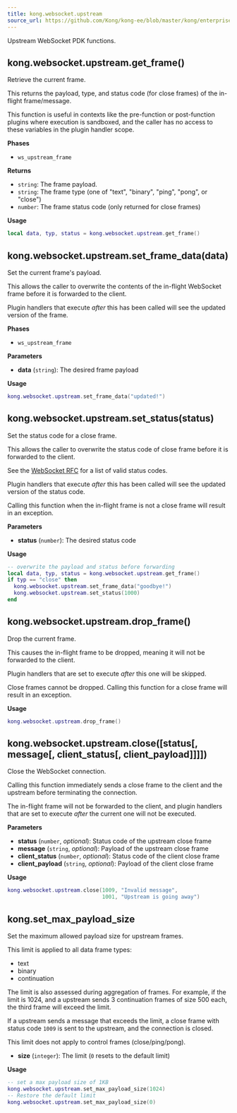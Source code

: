 ```yaml
---
title: kong.websocket.upstream
source_url: https://github.com/Kong/kong-ee/blob/master/kong/enterprise_edition/pdk/websocket.lua
---
```


Upstream WebSocket PDK functions.

## kong.websocket.upstream.get_frame()

Retrieve the current frame.

This returns the payload, type, and status code (for close frames) of
the in-flight frame/message.

This function is useful in contexts like the pre-function or post-function plugins
where execution is sandboxed, and the caller has no access to these
variables in the plugin handler scope.


**Phases**

* `ws_upstream_frame`

**Returns**

*  `string`:  The frame payload.
*  `string`:  The frame type (one of "text", "binary", "ping", "pong", or "close")
*  `number`:  The frame status code (only returned for close frames)


**Usage**

```lua
local data, typ, status = kong.websocket.upstream.get_frame()
```



## kong.websocket.upstream.set_frame_data(data)

Set the current frame's payload.

This allows the caller to overwrite the contents of the in-flight
WebSocket frame before it is forwarded to the client.

Plugin handlers that execute _after_ this has been called will see the
updated version of the frame.


**Phases**

* `ws_upstream_frame`

**Parameters**

* **data** (`string`):  The desired frame payload

**Usage**

```lua
kong.websocket.upstream.set_frame_data("updated!")
```



## kong.websocket.upstream.set_status(status)

Set the status code for a close frame.

This allows the caller to overwrite the status code of close frame
before it is forwarded to the client.

See the [WebSocket RFC](https://datatracker.ietf.org/doc/html/rfc6455#section-7.4.1)
for a list of valid status codes.

Plugin handlers that execute _after_ this has been called will see the
updated version of the status code.

Calling this function when the in-flight frame is not a close frame
will result in an exception.


**Parameters**

* **status** (`number`):  The desired status code

**Usage**

```lua
-- overwrite the payload and status before forwarding
local data, typ, status = kong.websocket.upstream.get_frame()
if typ == "close" then
  kong.websocket.upstream.set_frame_data("goodbye!")
  kong.websocket.upstream.set_status(1000)
end
```



## kong.websocket.upstream.drop_frame()

Drop the current frame.

This causes the in-flight frame to be dropped, meaning it will not be
forwarded to the client.

Plugin handlers that are set to execute _after_ this one will be
skipped.

Close frames cannot be dropped. Calling this function for a close
frame will result in an exception.

**Usage**

```lua
kong.websocket.upstream.drop_frame()
```

## kong.websocket.upstream.close([status[, message[, client_status[, client_payload]]]])

Close the WebSocket connection.

Calling this function immediately sends a close frame to the client and
the upstream before terminating the connection.

The in-flight frame will not be forwarded to the client, and plugin
handlers that are set to execute _after_ the current one will not be
executed.


**Parameters**

* **status** (`number`, _optional_):  Status code of the upstream close frame
* **message** (`string`, _optional_):  Payload of the upstream close frame
* **client_status** (`number`, _optional_):  Status code of the client close frame
* **client_payload** (`string`, _optional_):  Payload of the client close frame

**Usage**

```lua
kong.websocket.upstream.close(1009, "Invalid message",
                              1001, "Upstream is going away")
```

## kong.set_max_payload_size

Set the maximum allowed payload size for upstream frames.

This limit is applied to all data frame types:
  * text
  * binary
  * continuation

The limit is also assessed during aggregation of frames. For example,
if the limit is 1024, and a upstream sends 3 continuation frames of size
500 each, the third frame will exceed the limit.

If a upstream sends a message that exceeds the limit, a close frame with
status code `1009` is sent to the upstream, and the connection is closed.

This limit does not apply to control frames (close/ping/pong).

* **size** (`integer`):  The limit (`0` resets to the default limit)

**Usage**

```lua
-- set a max payload size of 1KB
kong.websocket.upstream.set_max_payload_size(1024)
-- Restore the default limit
kong.websocket.upstream.set_max_payload_size(0)
```
